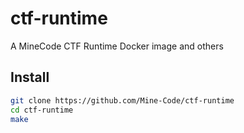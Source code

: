 # ctf-runtime

A MineCode CTF Runtime Docker image and others

## Install

```bash
git clone https://github.com/Mine-Code/ctf-runtime
cd ctf-runtime
make
```
